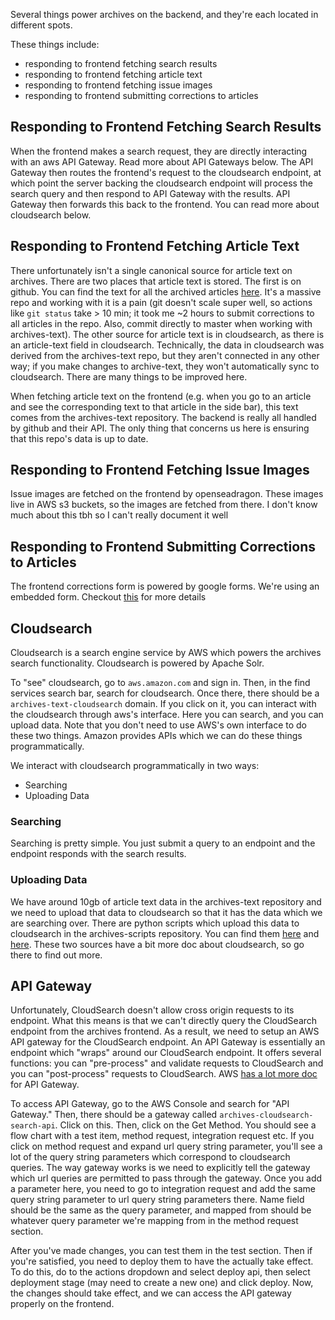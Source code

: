 Several things power archives on the backend, and they're each located in different spots.

These things include:
- responding to frontend fetching search results
- responding to frontend fetching article text
- responding to frontend fetching issue images
- responding to frontend submitting corrections to articles

## Responding to Frontend Fetching Search Results
When the frontend makes a search request, they are directly interacting with an aws API Gateway. Read more about API Gateways below. The API Gateway then routes the frontend's request to the cloudsearch endpoint, at which point the server backing the cloudsearch endpoint will process the search query and then respond to API Gateway with the results. API Gateway then forwards this back to the frontend. You can read more about cloudsearch below.

## Responding to Frontend Fetching Article Text
There unfortunately isn't a single canonical source for article text on archives. There are two places that article text is stored. The first is on github. You can find the text for all the archived articles [here](https://github.com/thestanforddaily/archives-text). It's a massive repo and working with it is a pain (git doesn't scale super well, so actions like `git status` take > 10 min; it took me ~2 hours to submit corrections to all articles in the repo. Also, commit directly to master when working with archives-text). The other source for article text is in cloudsearch, as there is an article-text field in cloudsearch. Technically, the data in cloudsearch was derived from the archives-text repo, but they aren't connected in any other way; if you make changes to archive-text, they won't automatically sync to cloudsearch. There are many things to be improved here.

When fetching article text on the frontend (e.g. when you go to an article and see the corresponding text to that article in the side bar), this text comes from the archives-text repository. The backend is really all handled by github and their API. The only thing that concerns us here is ensuring that this repo's data is up to date.

## Responding to Frontend Fetching Issue Images
Issue images are fetched on the frontend by openseadragon. These images live in AWS s3 buckets, so the images are fetched from there. I don't know much about this tbh so I can't really document it well

## Responding to Frontend Submitting Corrections to Articles
The frontend corrections form is powered by google forms. We're using an embedded form. Checkout [this](https://trevorfox.com/2015/06/dynamically-pre-fill-google-forms-with-mailchimp-merge-tags/) for more details

## Cloudsearch
Cloudsearch is a search engine service by AWS which powers the archives search functionality. Cloudsearch is powered by Apache Solr. 

To "see" cloudsearch, go to `aws.amazon.com` and sign in. Then, in the find services search bar, search for cloudsearch. Once there, there should be a `archives-text-cloudsearch` domain. If you click on it, you can interact with the cloudsearch through aws's interface. Here you can search, and you can upload data. Note that you don't need to use AWS's own interface to do these two things. Amazon provides APIs which we can do these things programmatically. 

We interact with cloudsearch programmatically in two ways:

- Searching
- Uploading Data

### Searching
Searching is pretty simple. You just submit a query to an endpoint and the endpoint responds with the search results. 

### Uploading Data
We have around 10gb of article text data in the archives-text repository and we need to upload that data to cloudsearch so that it has the data which we are searching over. There are python scripts which upload this data to cloudsearch in the archives-scripts repository. You can find them [here](https://github.com/thestanforddaily/archives-scripts) and [here](https://github.com/TheStanfordDaily/archives-scripts/tree/master/cloudsearch). These two sources have a bit more doc about cloudsearch, so go there to find out more.

## API Gateway
Unfortunately, CloudSearch doesn't allow cross origin requests to its endpoint. What this means is that we can't directly query the CloudSearch endpoint from the archives frontend. As a result, we need to setup an AWS API gateway for the CloudSearch endpoint. An API Gateway is essentially an endpoint which "wraps" around our CloudSearch endpoint. It offers several functions: you can "pre-process" and validate requests to CloudSearch and you can "post-process" requests to CloudSearch. AWS [has a lot more doc](https://docs.aws.amazon.com/apigateway/latest/developerguide/welcome.html) for API Gateway. 

To access API Gateway, go to the AWS Console and search for "API Gateway." Then, there should be a gateway called `archives-cloudsearch-search-api`. Click on this. Then, click on the Get Method. You should see a flow chart with a test item, method request, integration request etc. If you click on method request and expand url query string parameter, you'll see a lot of the query string parameters which correspond to cloudsearch queries. The way gateway works is we need to explicitly tell the gateway which url queries are permitted to pass through the gateway. Once you add a parameter here, you need to go to integration request and add the same query string parameter to url query string parameters there. Name field should be the same as the query parameter, and mapped from should be whatever query parameter we're mapping from in the method request section. 

After you've made changes, you can test them in the test section. Then if you're satisfied, you need to deploy them to have the actually take effect. To do this, do to the actions dropdown and select deploy api, then select deployment stage (may need to create a new one) and click deploy. Now, the changes should take effect, and we can access the API gateway properly on the frontend. 
